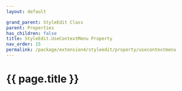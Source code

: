 ```yaml
---
layout: default

grand_parent: StyleEdit Class
parent: Properties
has_children: false
title: StyleEdit.UseContextMenu Property
nav_order: 15
permalink: /package/extension4/styleedit/property/usecontextmenu
---
```

# {{ page.title }}